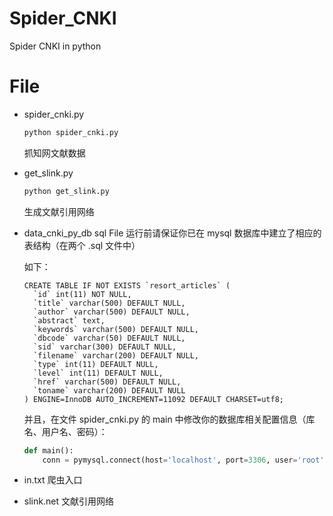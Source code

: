 # Spider_CNKI
Spider CNKI in python

# File
- spider_cnki.py
  ```python
  python spider_cnki.py
  ```
  抓知网文献数据

- get_slink.py
  ```python
  python get_slink.py
  ```
  生成文献引用网络

- data_cnki_py_db
  sql File
  运行前请保证你已在 mysql 数据库中建立了相应的表结构（在两个 .sql 文件中）

  如下：
  ```
  CREATE TABLE IF NOT EXISTS `resort_articles` (
    `id` int(11) NOT NULL,
    `title` varchar(500) DEFAULT NULL,
    `author` varchar(500) DEFAULT NULL,
    `abstract` text,
    `keywords` varchar(500) DEFAULT NULL,
    `dbcode` varchar(50) DEFAULT NULL,
    `sid` varchar(300) DEFAULT NULL,
    `filename` varchar(200) DEFAULT NULL,
    `type` int(11) DEFAULT NULL,
    `level` int(11) DEFAULT NULL,
    `href` varchar(500) DEFAULT NULL,
    `toname` varchar(200) DEFAULT NULL
  ) ENGINE=InnoDB AUTO_INCREMENT=11092 DEFAULT CHARSET=utf8;
  ```

  并且，在文件 spider_cnki.py 的 main 中修改你的数据库相关配置信息（库名、用户名、密码）：

  ```python
  def main():
      conn = pymysql.connect(host='localhost', port=3306, user='root', passwd='', db='cnki_py_db', charset='utf8mb4', cursorclass=pymysql.cursors.DictCursor)
  ```

- in.txt
  爬虫入口

- slink.net
  文献引用网络

